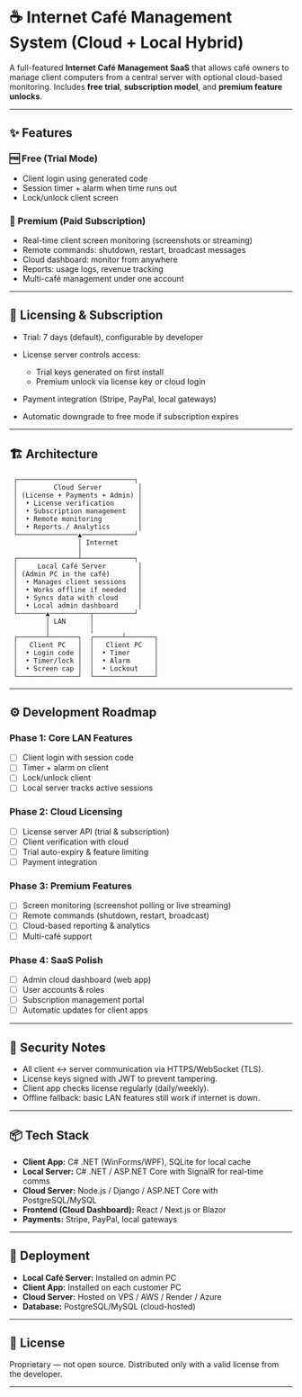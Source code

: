 # ☕ Internet Café Management System (Cloud + Local Hybrid)

A full-featured **Internet Café Management SaaS** that allows café owners to manage client computers from a central server with optional cloud-based monitoring.
Includes **free trial**, **subscription model**, and **premium feature unlocks**.

---

## ✨ Features

### 🆓 Free (Trial Mode)

* Client login using generated code
* Session timer + alarm when time runs out
* Lock/unlock client screen

### 💎 Premium (Paid Subscription)

* Real-time client screen monitoring (screenshots or streaming)
* Remote commands: shutdown, restart, broadcast messages
* Cloud dashboard: monitor from anywhere
* Reports: usage logs, revenue tracking
* Multi-café management under one account

---

## 🔑 Licensing & Subscription

* Trial: 7 days (default), configurable by developer
* License server controls access:

  * Trial keys generated on first install
  * Premium unlock via license key or cloud login
* Payment integration (Stripe, PayPal, local gateways)
* Automatic downgrade to free mode if subscription expires

---

## 🏗️ Architecture

```
 ┌─────────────────────────────┐
 │         Cloud Server         │
 │ (License + Payments + Admin) │
 │  • License verification      │
 │  • Subscription management   │
 │  • Remote monitoring         │
 │  • Reports / Analytics       │
 └───────────────▲─────────────┘
                 │ Internet
                 │
 ┌───────────────┴─────────────┐
 │     Local Café Server        │
 │ (Admin PC in the café)       │
 │  • Manages client sessions   │
 │  • Works offline if needed   │
 │  • Syncs data with cloud     │
 │  • Local admin dashboard     │
 └───────▲──────────┬──────────┘
         │ LAN      │
         │          │
 ┌───────┴───────┐  ┌───────┴───────┐
 │   Client PC   │  │   Client PC   │
 │  • Login code │  │  • Timer      │
 │  • Timer/lock │  │  • Alarm      │
 │  • Screen cap │  │  • Lockout    │
 └───────────────┘  └───────────────┘
```

---

## ⚙️ Development Roadmap

### Phase 1: Core LAN Features

* [ ] Client login with session code
* [ ] Timer + alarm on client
* [ ] Lock/unlock client
* [ ] Local server tracks active sessions

### Phase 2: Cloud Licensing

* [ ] License server API (trial & subscription)
* [ ] Client verification with cloud
* [ ] Trial auto-expiry & feature limiting
* [ ] Payment integration

### Phase 3: Premium Features

* [ ] Screen monitoring (screenshot polling or live streaming)
* [ ] Remote commands (shutdown, restart, broadcast)
* [ ] Cloud-based reporting & analytics
* [ ] Multi-café support

### Phase 4: SaaS Polish

* [ ] Admin cloud dashboard (web app)
* [ ] User accounts & roles
* [ ] Subscription management portal
* [ ] Automatic updates for client apps

---

## 🔐 Security Notes

* All client ↔ server communication via HTTPS/WebSocket (TLS).
* License keys signed with JWT to prevent tampering.
* Client app checks license regularly (daily/weekly).
* Offline fallback: basic LAN features still work if internet is down.

---

## 📦 Tech Stack

* **Client App:** C# .NET (WinForms/WPF), SQLite for local cache
* **Local Server:** C# .NET / ASP.NET Core with SignalR for real-time comms
* **Cloud Server:** Node.js / Django / ASP.NET Core with PostgreSQL/MySQL
* **Frontend (Cloud Dashboard):** React / Next.js or Blazor
* **Payments:** Stripe, PayPal, local gateways

---

## 🚀 Deployment

* **Local Café Server:** Installed on admin PC
* **Client App:** Installed on each customer PC
* **Cloud Server:** Hosted on VPS / AWS / Render / Azure
* **Database:** PostgreSQL/MySQL (cloud-hosted)

---

## 📜 License

Proprietary — not open source.
Distributed only with a valid license from the developer.

---
